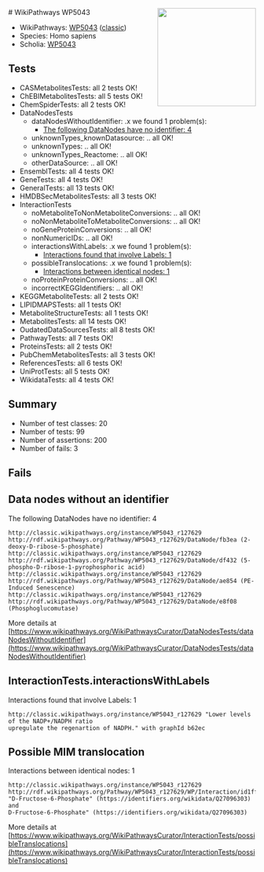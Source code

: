 <img style="float: right; width: 200px" src="https://upload.wikimedia.org/wikipedia/commons/thumb/8/83/Wplogo_with_text_500.png/640px-Wplogo_with_text_500.png" />
# WikiPathways WP5043

* WikiPathways: [WP5043](https://wikipathways.org/pathways/WP5043) ([classic](https://classic.wikipathways.org/instance/WP5043))
* Species: Homo sapiens
* Scholia: [WP5043](https://scholia.toolforge.org/wikipathways/WP5043)
## Tests
* CASMetabolitesTests: all 2 tests OK!
* ChEBIMetabolitesTests: all 5 tests OK!
* ChemSpiderTests: all 2 tests OK!
* DataNodesTests
    * dataNodesWithoutIdentifier: .x we found 1 problem(s):
        * [The following DataNodes have no identifier: 4](#d2d32fa3)
    * unknownTypes_knownDatasource: .. all OK!
    * unknownTypes: .. all OK!
    * unknownTypes_Reactome: .. all OK!
    * otherDataSource: .. all OK!
* EnsemblTests: all 4 tests OK!
* GeneTests: all 4 tests OK!
* GeneralTests: all 13 tests OK!
* HMDBSecMetabolitesTests: all 3 tests OK!
* InteractionTests
    * noMetaboliteToNonMetaboliteConversions: .. all OK!
    * noNonMetaboliteToMetaboliteConversions: .. all OK!
    * noGeneProteinConversions: .. all OK!
    * nonNumericIDs: .. all OK!
    * interactionsWithLabels: .x we found 1 problem(s):
        * [Interactions found that involve Labels: 1](#630d2678)
    * possibleTranslocations: .x we found 1 problem(s):
        * [Interactions between identical nodes: 1](#1c118206)
    * noProteinProteinConversions: .. all OK!
    * incorrectKEGGIdentifiers: .. all OK!
* KEGGMetaboliteTests: all 2 tests OK!
* LIPIDMAPSTests: all 1 tests OK!
* MetaboliteStructureTests: all 1 tests OK!
* MetabolitesTests: all 14 tests OK!
* OudatedDataSourcesTests: all 8 tests OK!
* PathwayTests: all 7 tests OK!
* ProteinsTests: all 2 tests OK!
* PubChemMetabolitesTests: all 3 tests OK!
* ReferencesTests: all 6 tests OK!
* UniProtTests: all 5 tests OK!
* WikidataTests: all 4 tests OK!


## Summary

* Number of test classes: 20
* Number of tests: 99
* Number of assertions: 200
* Number of fails: 3

## Fails

<a name="d2d32fa3" />

## Data nodes without an identifier

The following DataNodes have no identifier: 4
```
http://classic.wikipathways.org/instance/WP5043_r127629 http://rdf.wikipathways.org/Pathway/WP5043_r127629/DataNode/fb3ea (2-deoxy-D-ribose-5-phosphate)
http://classic.wikipathways.org/instance/WP5043_r127629 http://rdf.wikipathways.org/Pathway/WP5043_r127629/DataNode/df432 (5-phospho-D-ribose-1-pyrophosphoric acid)
http://classic.wikipathways.org/instance/WP5043_r127629 http://rdf.wikipathways.org/Pathway/WP5043_r127629/DataNode/ae854 (PE-Induced Senescence)
http://classic.wikipathways.org/instance/WP5043_r127629 http://rdf.wikipathways.org/Pathway/WP5043_r127629/DataNode/e8f08 (Phosphoglucomutase)
```

More details at [https://www.wikipathways.org/WikiPathwaysCurator/DataNodesTests/dataNodesWithoutIdentifier](https://www.wikipathways.org/WikiPathwaysCurator/DataNodesTests/dataNodesWithoutIdentifier)

<a name="630d2678" />

## InteractionTests.interactionsWithLabels

Interactions found that involve Labels: 1
```
http://classic.wikipathways.org/instance/WP5043_r127629 "Lower levels of the NADP+/NADPH ratio
upregulate the regenartion of NADPH." with graphId b62ec
```

<a name="1c118206" />

## Possible MIM translocation

Interactions between identical nodes: 1
```
http://classic.wikipathways.org/instance/WP5043_r127629 http://rdf.wikipathways.org/Pathway/WP5043_r127629/WP/Interaction/id1ff4c60c "D-Fructose-6-Phosphate" (https://identifiers.org/wikidata/Q27096303) and 
D-Fructose-6-Phosphate" (https://identifiers.org/wikidata/Q27096303)
```

More details at [https://www.wikipathways.org/WikiPathwaysCurator/InteractionTests/possibleTranslocations](https://www.wikipathways.org/WikiPathwaysCurator/InteractionTests/possibleTranslocations)

